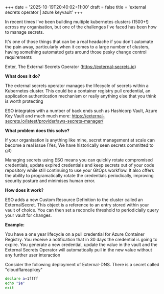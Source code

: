 +++
date = '2025-10-19T20:40:02+11:00'
draft = false
title = 'external secrets operator | azure keyvault'
+++

In recent times I've been building multiple kubernetes clusters (1500+!) across my organisation, but one of the challenges I've faced has been how to manage secrets.

It's one of those things that can be a real headache if you don't automate the pain away, particularly when it comes to a large number of clusters, having something automated gets around those pesky change control requirements

Enter, The External Secrets Operator (https://external-secrets.io)

**What does it do?**

The external secrets operator manages the lifecycle of secrets within a Kubernetes cluster. This could be a container registry pull credential, an application authentication mechanism or really anything else that you think is worth protecting

ESO integrates with a number of back ends such as Hashicorp Vault, Azure Key Vault and much much more: https://external-secrets.io/latest/provider/aws-secrets-manager/

**What problem does this solve?**

If your organisation is anything like mine, secret management at scale can become a real issue (Yes, We have historically seen secrets committed to git)

Managing secrets using ESO means you can quickly rotate compromised credentials, update expired credentials and keep secrets out of your code repository while still continuing to use your GitOps workflow. It also offers the ability to programatically rotate the credentials periodically, improving security posture and minimises human error.

**How does it work?**

ESO adds a new Custom Resource Definition to the cluster called an ExternalSecret. This object is a reference to an entry stored within your vault of choice. You can then set a reconcile threshold to periodicially query your vault for changes.

**Example:**

You have a one year lifecycle on a pull credential for Azure Container Registry. You receive a notification that in 30 days the credential is going to expire. You generate a new credential, update the value in the vault and the External Secrets Operator will automatically pull in the new value without any further user interaction

Consider the following deployment of External-DNS. There is a secret called "cloudflareapikey"

```bash {class="my-class" id="my-codeblock" lineNos=inline tabWidth=2}
declare a=1ffff
echo "$a"
exit
```